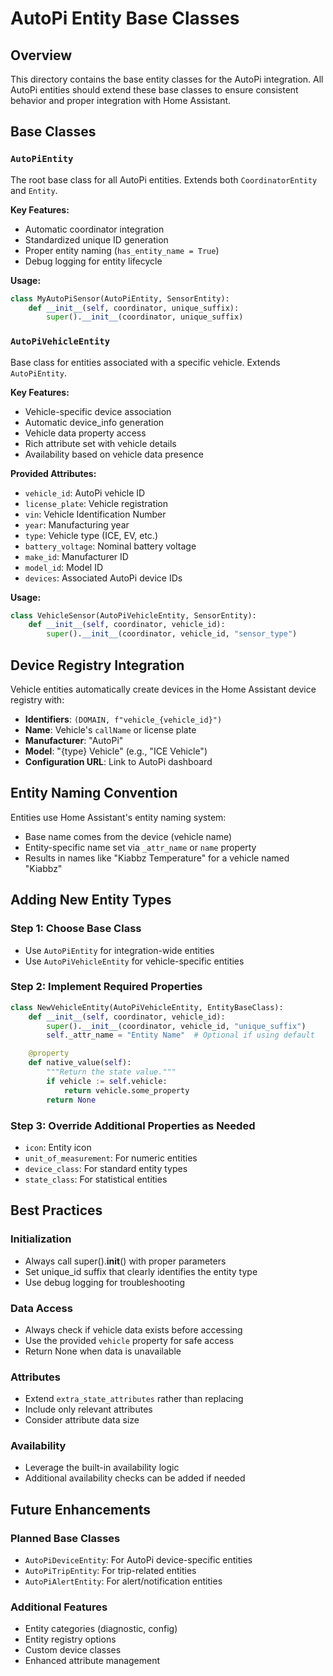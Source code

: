 # AutoPi Entity Base Classes

## Overview

This directory contains the base entity classes for the AutoPi integration. All AutoPi entities should extend these base classes to ensure consistent behavior and proper integration with Home Assistant.

## Base Classes

### `AutoPiEntity`

The root base class for all AutoPi entities. Extends both `CoordinatorEntity` and `Entity`.

**Key Features:**

- Automatic coordinator integration
- Standardized unique ID generation
- Proper entity naming (`has_entity_name = True`)
- Debug logging for entity lifecycle

**Usage:**

```python
class MyAutoPiSensor(AutoPiEntity, SensorEntity):
    def __init__(self, coordinator, unique_suffix):
        super().__init__(coordinator, unique_suffix)
```

### `AutoPiVehicleEntity`

Base class for entities associated with a specific vehicle. Extends `AutoPiEntity`.

**Key Features:**

- Vehicle-specific device association
- Automatic device_info generation
- Vehicle data property access
- Rich attribute set with vehicle details
- Availability based on vehicle data presence

**Provided Attributes:**

- `vehicle_id`: AutoPi vehicle ID
- `license_plate`: Vehicle registration
- `vin`: Vehicle Identification Number
- `year`: Manufacturing year
- `type`: Vehicle type (ICE, EV, etc.)
- `battery_voltage`: Nominal battery voltage
- `make_id`: Manufacturer ID
- `model_id`: Model ID
- `devices`: Associated AutoPi device IDs

**Usage:**

```python
class VehicleSensor(AutoPiVehicleEntity, SensorEntity):
    def __init__(self, coordinator, vehicle_id):
        super().__init__(coordinator, vehicle_id, "sensor_type")
```

## Device Registry Integration

Vehicle entities automatically create devices in the Home Assistant device registry with:

- **Identifiers**: `(DOMAIN, f"vehicle_{vehicle_id}")`
- **Name**: Vehicle's `callName` or license plate
- **Manufacturer**: "AutoPi"
- **Model**: "{type} Vehicle" (e.g., "ICE Vehicle")
- **Configuration URL**: Link to AutoPi dashboard

## Entity Naming Convention

Entities use Home Assistant's entity naming system:

- Base name comes from the device (vehicle name)
- Entity-specific name set via `_attr_name` or `name` property
- Results in names like "Kiabbz Temperature" for a vehicle named "Kiabbz"

## Adding New Entity Types

### Step 1: Choose Base Class

- Use `AutoPiEntity` for integration-wide entities
- Use `AutoPiVehicleEntity` for vehicle-specific entities

### Step 2: Implement Required Properties

```python
class NewVehicleEntity(AutoPiVehicleEntity, EntityBaseClass):
    def __init__(self, coordinator, vehicle_id):
        super().__init__(coordinator, vehicle_id, "unique_suffix")
        self._attr_name = "Entity Name"  # Optional if using default

    @property
    def native_value(self):
        """Return the state value."""
        if vehicle := self.vehicle:
            return vehicle.some_property
        return None
```

### Step 3: Override Additional Properties as Needed

- `icon`: Entity icon
- `unit_of_measurement`: For numeric entities
- `device_class`: For standard entity types
- `state_class`: For statistical entities

## Best Practices

### Initialization

- Always call super().**init**() with proper parameters
- Set unique_id suffix that clearly identifies the entity type
- Use debug logging for troubleshooting

### Data Access

- Always check if vehicle data exists before accessing
- Use the provided `vehicle` property for safe access
- Return None when data is unavailable

### Attributes

- Extend `extra_state_attributes` rather than replacing
- Include only relevant attributes
- Consider attribute data size

### Availability

- Leverage the built-in availability logic
- Additional availability checks can be added if needed

## Future Enhancements

### Planned Base Classes

- `AutoPiDeviceEntity`: For AutoPi device-specific entities
- `AutoPiTripEntity`: For trip-related entities
- `AutoPiAlertEntity`: For alert/notification entities

### Additional Features

- Entity categories (diagnostic, config)
- Entity registry options
- Custom device classes
- Enhanced attribute management
